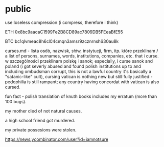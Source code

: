 # public
use loseless compression (i compress, therefore i think)

ETH 0x8bc9aacaC1599Fe2B8CD89ac7809DB5FEeaBfE55

BTC bc1qlvmeac8h6cl04cmqn3amsr9zcznrnsh630au8k

curses.md - lista osób, nazwisk, słów, instytucji, firm, itp. które przeklinam / a list of persons, surnames, words, institutions, companies, etc. that i curse. w szczególności przeklinam polskę i sanok; especially, i curse sanok and poland (i got severly abused and found polish institutions up to and including ombudsman corrupt, this is not a lawful country it's basically a "satanic-like" cult), cursing vatican is nothing new but still fully justified - pedophilia is still rampant; any country having concordat with vatican is also cursed.

fun fact - polish translation of knuth books includes my erratum (more than 100 bugs).  

my mother died of not natural causes.

a high school friend got murdered.

my private possesions were stolen.

https://news.ycombinator.com/user?id=iamnotsure
